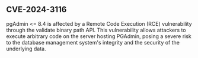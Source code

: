 CVE-2024-3116
-

pgAdmin <= 8.4 is affected by a Remote Code Execution (RCE) vulnerability through the validate binary path API. 
This vulnerability allows attackers to execute arbitrary code on the server hosting PGAdmin, posing a severe risk to the database management system's integrity and the security of the underlying data.
































